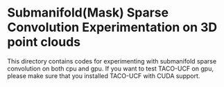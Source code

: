 # Submanifold(Mask) Sparse Convolution Experimentation on 3D point clouds

This directory contains codes for experimenting with submanifold sparse convolution on both cpu and gpu. If you want to test TACO-UCF on gpu, please make sure that you installed TACO-UCF with CUDA support.
